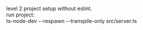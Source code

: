 level 2 project setup without eslint.
<br> 
run project: 
<br>
ts-node-dev --respawn --transpile-only src/server.ts
